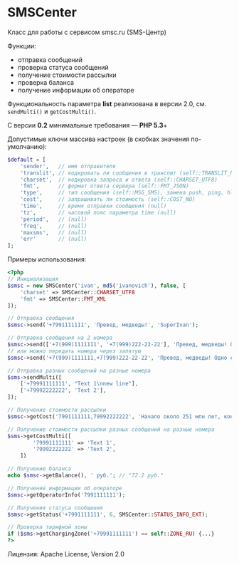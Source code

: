 SMSCenter
=========

Класс для работы с сервисом smsc.ru (SMS-Центр)

Функции:
* отправка сообщений
* проверка статуса сообщений
* получение стоимости рассылки
* проверка баланса
* получение информации об операторе

Функциональность параметра **list** реализована в версии 2.0, см. `sendMulti()` и `getCostMulti()`.

С версии **0.2** минимальные требования — **PHP 5.3**+

Допустимые ключи массива настроек (в скобках значения по-умолчанию):
```php
$default = [
	'sender',   // имя отправителя
	'translit', // кодировать ли сообщения в транслит (self::TRANSLIT_NONE)
	'charset',  // кодировка запроса и ответа (self::CHARSET_UTF8)
	'fmt',      // формат ответа сервера (self::FMT_JSON)
	'type',     // тип сообщения (self::MSG_SMS), замена push, ping, hlr и прочих
	'cost',     // запрашивать ли стоимость (self::COST_NO)
	'time',     // время отправки сообщения (null)
	'tz',       // часовой пояс параметра time (null)
	'period',   // (null)
	'freq',     // (null)
	'maxsms',   // (null)
	'err'       // (null)
];
```

Примеры использования:
```php
<?php
// Инициализация
$smsc = new SMSCenter('ivan', md5('ivanovich'), false, [
	'charset' => SMSCenter::CHARSET_UTF8
    'fmt' => SMSCenter::FMT_XML
]);

// Отправка сообщения
$smsc->send('+7991111111', 'Превед, медведы!', 'SuperIvan');

// Отправка сообщения на 2 номера
$smsc->send(['+7(999)1111111', '+7(999)222-22-22'], 'Превед, медведы! Одно сообщение на 2 номера.', 'SuperIvan');
// или можно передать номера через запятую
$smsc->send('+7(999)1111111,+7(999)222-22-22', 'Превед, медведы! Одно сообщение на 2 номера.', 'SuperIvan');

// Отправка разных сообщений на разные номера
$sms->sendMulti([
	['+79991111111', "Text 1\nnew line"],
	['+79992222222', 'Text 2'],
]);

// Получение стоимости рассылки
$smsc->getCost('7991111111,79992222222', 'Начало около 251 млн лет, конец — 201 млн лет назад, длительность около 50 млн лет.');

// Получение стоимости рассылки разных сообщений на разные номера
$sms->getCostMulti([
		'79991111111' => 'Text 1',
		'79992222222' => 'Text 2',
	])

// Получение баланса
echo $smsc->getBalance(), ' руб.'; // "72.2 руб."

// Получение информации об операторе
$smsc->getOperatorInfo('7991111111');

// Получения статуса сообщения
$smsc->getStatus('+7991111111', 6, SMSCenter::STATUS_INFO_EXT);

// Проверка тарифной зоны
if ($sms->getChargingZone('+79991111111') == self::ZONE_RU) {...}
?>
```
Лицензия: Apache License, Version 2.0